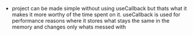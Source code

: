 - project can be made simple without using useCallback but thats what it makes it more worthy of the time spent on it. useCallback is used for performance reasons where it stores what stays the same in the memory and changes only whats messed with
